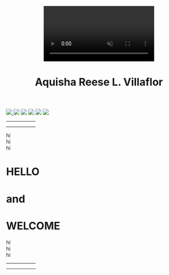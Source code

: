 <!DOCTYPE html>
<html>
<head>
<title> Personal Website </title>
</head>
<style>

body{
background-image: url("anime 1.jpg");
background-repeat: no-repeat;
background-position: down;
background-size: cover;
}

header {
padding: 30px;
overflow: hidden;
position: relative;
} 

.header-text {
border-style:dotted;
color: white;
font-family: times new roman, sans-serif;
text-align: center;
font-size: large;
text-transform: uppercase;
text-shadow: 1px 1px 10px #A10A51;
}

header video {
position: absolute;
top: 50%;
left:50%;
min-width: 100%;
min-height: 100%;
width:auto;
height:auto;
transform:translate(-50%, -50%);
object-fit:cover;
z-index: -1;
}


#navbar {
background-color:rgba(223, 160, 230, 0.8);
padding: 4px;
color: white;
font-family: times new roman, sans-serif;
text-align: right;
}

#navbar a {
color: white;
text-decoration: none;
margin: 0 10px;
}

img {
width: 45px;
height: 50px;
mix-blend-mode: lighten;
}

img a.hover {
float:right;
}

footer {
text-align:left;
padding: 10px;
color: white;
background-color: #59433E;
}

#something {
visibility: hidden;
}

#details {
text-align: center;
font-family: Florence, Cursive;
color: #D64BC0;
font-size: 50px;
text-shadow: 3px 4px 3px purple;
}

#details2 {
text-align: center;
font-family: "helvetica neue", helvetica, sans-serif;
color: #D64BC0;
font-size: 40px;
text-shadow: 3px 4px 3px purple;
}

#details3 {
text-align: center;
font-family: "Times new roman", times, serif;
color: #D64BC0;
font-size: 50px;
text-shadow: 3px 4px 3px purple;
}

</style>

<body>

<header>
<video controls autoplay muted loop playsinline>
<source src="pink swirl.mp4.mp4" type="video/mp4">
</video>
<div class="header-text">
<h1> Aquisha Reese L. Villaflor </h1>
</div>
</header>

<div id="navbar">
<a href="practice website.html" target="_blank"> <img src="Transparent image.png"> </a>
<a href="About me.html" target="_blank"> <img src="Transparent me.png"></a>
<a href="playlist.html" target="_blank"> <img src="Transparent Playlist.png"></a>
<a href="" target="_blank"> <img src="Transparent fav.png"></a>
<a href="" target="_blank"> <img src="Transparent Gallery.png"></a>
<a href="" target="_blank"> <img src="Transparent vid.png"></a>
</div>

<hr width="80px" align="right" border color="white" /> <hr width="80px" align="left" border color="white" />

<div id="something"> hi <br /> hi <br /> hi</div>

<h1><div id="details"> HELLO </div></h1>
<h1><div id="details2"> and </div></h1>
<h1><div id="details3"> WELCOME </div></h1>

<div id="something"> hi <br /> hi <br /> hi</div>

<hr width="80px" align="right" border color="white" /> <hr width="80px" align="left" border color="white" />

</body>
</html>
